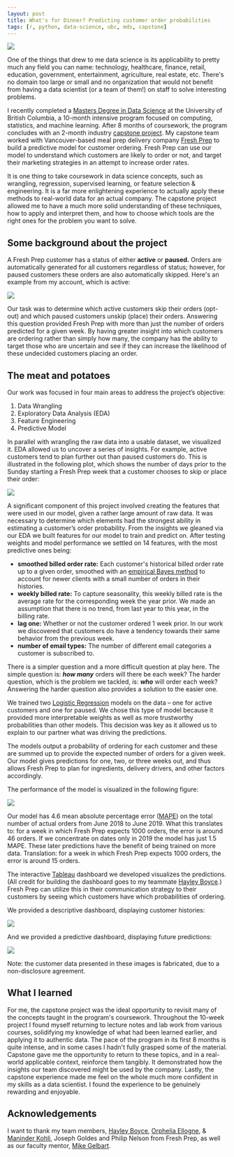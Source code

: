```yaml
---
layout: post
title: What's for Dinner? Predicting customer order probabilities
tags: [r, python, data-science, ubc, mds, capstone]
---
```


<img src="/images/fresh-prep.jpg" class="fit image">

One of the things that drew to me data science is its applicability to pretty much any field you can name: technology, healthcare, finance, retail, education, government, entertainment, agriculture, real estate, etc. There's no domain too large or small and no organization that would not benefit from having a data scientist (or a team of them!) on staff to solve interesting problems.

I recently completed a [Masters Degree in Data Science](https://ubc-mds.github.io/about/) at the University of British Columbia, a 10-month intensive program focused on computing, statistics, and machine learning. After 8 months of coursework, the program concludes with an 2-month industry [capstone project](https://ubc-mds.github.io/capstone/about/). My capstone team worked with Vancouver-based meal prep delivery company [Fresh Prep](https://www.freshprep.ca/?r=awfu-9uvc0) to build a predictive model for customer ordering. Fresh Prep can use our model to understand which customers are likely to order or not, and target their marketing strategies in an attempt to increase order rates.

It is one thing to take coursework in data science concepts, such as wrangling, regression, supervised learning, or feature selection & engineering. It is a far more enlightening experience to actually apply these methods to real-world data for an actual company. The capstone project allowed me to have a much more solid understanding of these techniques, how to apply and interpret them, and how to choose which tools are the right ones for the problem you want to solve.

## Some background about the project

A Fresh Prep customer has a status of either **active** or **paused.** Orders are automatically generated for all customers regardless of status; however, for paused customers these orders are also automatically skipped. Here's an example from my account, which is active:

<img src="/figs/2019-07-19-capstone/order_page_hztl2.jpg" class="fit image">

Our task was to determine which active customers skip their orders (opt-out) and which paused customers unskip (place) their orders. Answering this question provided Fresh Prep with more than just the number of orders predicted for a given week. By having greater insight into which customers are ordering rather than simply how many, the company has the ability to target those who are uncertain and see if they can increase the likelihood of these undecided customers placing an order.

## The meat and potatoes

Our work was focused in four main areas to address the project’s objective:

1. Data Wrangling
2. Exploratory Data Analysis (EDA)
3. Feature Engineering
4. Predictive Model

In parallel with wrangling the raw data into a usable dataset, we visualized it. EDA allowed us to uncover a series of insights. For example, active customers tend to plan further out than paused customers do. This is illustrated in the following plot, which shows the number of days prior to the Sunday starting a Fresh Prep week that a customer chooses to skip or place their order:

<img src="/figs/2019-07-19-capstone/figure08-cumulative.png" class="fit image">

A significant component of this project involved creating the features that were used in our model, given a rather large amount of raw data. It was necessary to determine which elements had the strongest ability in estimating a customer’s order probability. From the insights we gleaned via our EDA we built features for our model to train and predict on. After testing weights and model performance we settled on 14 features, with the most predictive ones being:

- **smoothed billed order rate:** Each customer's historical billed order rate up to a given order, smoothed with an [empirical Bayes method](http://varianceexplained.org/r/empirical_bayes_baseball/) to account for newer clients with a small number of orders in their histories.
- **weekly billed rate:** To capture seasonality, this weekly billed rate is the average rate for the corresponding week the year prior. We made an assumption that there is no trend, from last year to this year, in the billing rate.
- **lag one:** Whether or not the customer ordered 1 week prior. In our work we discovered that customers do have a tendency towards their same behavior from the previous week.
- **number of email types:** The number of different email categories a customer is subscribed to.

There is a simpler question and a more difficult question at play here. The simple question is: _**how many**_ orders will there be each week? The harder question, which is the problem we tackled, is: _**who**_ will order each week? Answering the harder question also provides a solution to the easier one.

We trained two [Logistic Regression](https://towardsdatascience.com/logistic-regression-b0af09cdb8ad) models on the data – one for active customers and one for paused. We chose this type of model because it provided more interpretable weights as well as more trustworthy probabilities than other models. This decision was key as it allowed us to explain to our partner what was driving the predictions.

The models output a probability of ordering for each customer and these are summed up to provide the expected number of orders for a given week. Our model gives predictions for one, two, or three weeks out, and thus allows Fresh Prep to plan for ingredients, delivery drivers, and other factors accordingly.

The performance of the model is visualized in the following figure:

<img src="/figs/2019-07-19-capstone/model-performance.png" class="fit image">

Our model has 4.6 mean absolute percentage error ([MAPE](https://www.dataquest.io/blog/understanding-regression-error-metrics/)) on the total number of actual orders from June 2018 to June 2019. What this translates to: for a week in which Fresh Prep expects 1000 orders, the error is around 46 orders. If we concentrate on dates only in 2019 the model has just 1.5 MAPE. These later predictions have the benefit of being trained on more data. Translation: for a week in which Fresh Prep expects 1000 orders, the error is around 15 orders.

The interactive [Tableau](https://www.tableau.com/) dashboard we developed visualizes the predictions. (All credit for building the dashboard goes to my teammate [Hayley Boyce](https://www.hayleyfboyce.com/).) Fresh Prep can utilize this in their communication strategy to their customers by seeing which customers have which probabilities of ordering.

We provided a descriptive dashboard, displaying customer histories:

<img src="/figs/2019-07-19-capstone/dash-descriptive.png" class="fit image">

And we provided a predictive dashboard, displaying future predictions:

<img src="/figs/2019-07-19-capstone/dash-predictive.png" class="fit image">

Note: the customer data presented in these images is fabricated, due to a non-disclosure agreement.

## What I learned

For me, the capstone project was the ideal opportunity to revisit many of the concepts taught in the program's coursework. Throughout the 10-week project I found myself returning to lecture notes and lab work from various courses, solidifying my knowledge of what had been learned earlier, and applying it to authentic data. The pace of the program in its first 8 months is quite intense, and in some cases I hadn't fully grasped some of the material. Capstone gave me the opportunity to return to these topics, and in a real-world applicable context, reinforce them tangibly. It demonstrated how the insights our team discovered might be used by the company. Lastly, the capstone experience made me feel on the whole much more confident in my skills as a data scientist. I found the experience to be genuinely rewarding and enjoyable.

## Acknowledgements

I want to thank my team members, [Hayley Boyce](https://www.hayleyfboyce.com/), [Orphelia Ellogne](https://ellognea.github.io/), & [Maninder Kohli](https://github.ubc.ca/mani), Joseph Goldes and Philip Nelson from Fresh Prep, as well as our faculty mentor, [Mike Gelbart](https://www.mikegelbart.com/).
